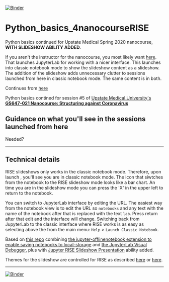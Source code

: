 [![Binder](https://mybinder.org/badge_logo.svg)](https://mybinder.org/v2/gh/fomightez/Python_basics_4nanocourseRISE/master?urlpath=lab%2Ftree%2Findex.ipynb)

# Python_basics_4nanocourseRISE

Python basics continued for Upstate Medical Spring 2020 nanocourse, **WITH SLIDESHOW ABILITY ADDED**.

If you aren't the instructor for the nanocourse, you most likely want [here](https://github.com/fomightez/Python_basics_4nanocourse). That launches JupyterLab for working with a nicer interface. This launches into classic notebook mode to show the slideshow content as a slideshow. The addition of the slideshow adds unnecessary clutter to sessions launched from here in classic notebook mode. The same content is in both.

Continues from [here](https://github.com/fomightez/Python_basics_on_PDB_file)

Python basics contined for session #5 of [Upstate Medical University's **GS647-021 Nanocourse: Structuring against Coronavirus**](https://github.com/fomightez/UpstateGS647-021Nanocourse/wiki)

## Guidance on what you'll see in the sessions launched from here

Needed?


----

## Technical details

RISE slideshows only works in the classic notebook mode. Therefore, upon launch , you'll see you are in classic notebook mode. The icon that siwtches from the notebook to the RISE slideshow mode looks like a bar chart. An time you are in the slideshow mode you can press the 'X' in the upper left to return to the notebook. 

You can switch to JupyterLab interface by editing the URL. The easiest way from the notebook view is to edit the URL so `notebooks` and any text with the name of the notebook after that is replaced with the text `lab`. Press return after that edit and the interface will change. Switching back from JupyterLab to the classic interface where RISE works is as easy as selecting above the from the main  menu: `Help` > `Launch Classic Notebook`.

Based on [this repo](https://github.com/fomightez/BVCN-Jupyter_rise) combining [the jupyter-offlinenotebook extension to enable saving notebooks to local-storage](https://github.com/manics/jupyter-offlinenotebook) and [the JupyterLab Visual Debugger](https://github.com/jupyterlab/debugger), plus with [Jupyter RISE Slideshow Presentation](https://github.com/binder-examples/jupyter-rise) ability added. 

Themes for the slideshow are controlled for RISE as described [here](https://rise.readthedocs.io/en/stable/customize.html) or [here](https://github.com/damianavila/RISE/blob/master/doc/customize.md). 


-----

[![Binder](https://mybinder.org/badge_logo.svg)](https://mybinder.org/v2/gh/fomightez/Python_basics_4nanocourseRISE/master?urlpath=lab%2Ftree%2Findex.ipynb)










